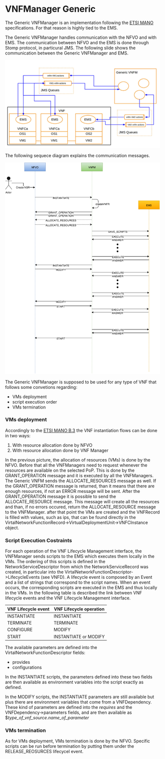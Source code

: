 # VNFManager Generic

The Generic VNFManager is an implementation following the [ETSI MANO][nfv-mano] specifications. For that reason is highly tied to the EMS.

The Generic VNFManager handles communication with the NFVO and with EMS. The communication between NFVO and the EMS is done through Stomp protocol, in particural JMS.
The following slide shows the communication between the Generic VNFManager and EMS.

![Generic VNFM - EMS communication][vnfm-ems-communication]

The following sequece diagram explains the communication messages.

![Sequence Diagram NFVO - VNFM - EMS][or-vnfm-sequence]

The Generic VNFManager is supposed to be used for any type of VNF that follows some convetions regarding:

* VMs deployment
* script execution order
* VMs termination


### VMs deployment

Accordingly to the [ETSI MANO B.3][nfv-mano-B.3] the VNF instantiation flows can be done in two ways:

1. With resource allocation done by NFVO
2. With resource allocation done by VNF Manager

In the previous picture, the allocation of resources (VMs) is done by the NFVO.
Before that all the VNFManagers need to request whenever the resources are available on the selected PoP.
This is done by the GRANT_OPERATION message and it is executed by all the VNFManagers.
The Generic VNFM sends the ALLOCATE_RESOURCES message as well. If the GRANT_OPERATION message is returned,
than it means that there are enough resources, if not an ERROR message will be sent. After the GRANT_OPERATION message it is possible to send the ALLOCATE_RESOURCE message.
This message will create all the resources and than, if no errors occured, return the ALLOCATE_RESOURCE message to the VNFManager.
after that point the VMs are created and the VNFRecord is filled with values, such as ips, that can be found directly in the VirtalNetworkFunctionRecord->VirtualDeploymentUnit->VNFCInstance object.

### Script Execution Costraints

For each operation of the VNF Lifecycle Management interface, the VNFManager sends scripts to the EMS which executes them locally in the VMs.
The ordering of this scripts is defined in the NetworkServiceDescriptor from which the NetworkServiceRecord was created,
in particular into the VirtalNetworkFunctionDescriptor->LifecycleEvents (see VNFD). A lifecycle event is composed by an Event and a list of strings that correspond to the script names.
When an event occurs, the corresponding scripts are executed in the EMS and thus locally in the VMs. In the following table is described the link between VNF lifecycle events and the VNF Lifecycle Management interface.

| VNF Lifecycle event | VNF Lifecycle operation |
| ------------------- | ----------------------- |
| INSTANTIATE         | INSTANTIATE             |
| TERMINATE           | TERMINATE               |
| CONFIGURE           | MODIFY                  |
| START               | INSTANTIATE or MODIFY   |

The available parameters are defined into the VirtalNetworkFunctionDescriptor fields:

* provides
* configurations

In the INSTANTIATE scripts, the parameters defined into these two fields are then available as environment variables into the script exactly as defined.

In the MODIFY scripts, the INSTANTIATE parameters are still available but plus there are environment variables that come from a VNFDependency.
These kind of parameters are defined into the _requires_ and the VNFDependency->parameters fields, and are then available as $*type_of_vnf_source*.*name_of_parameter*


### VMs termination

As for VMs deployment, VMs termination is done by the NFVO. Specific scripts can be run before termination by putting them under the RELEASE_REOSURCES lifecycel event.


<!---
References
-->

[or-vnfm-sequence]:images/or-vnfm-seq-dg.png
[nfv-mano]: http://www.etsi.org/deliver/etsi_gs/NFV-MAN/001_099/001/01.01.01_60/gs_NFV-MAN001v010101p.pdf
[nfv-mano-B.3]: www.etsi.org/deliver/etsi_gs/NFV-MAN/001_099/001/01.01.01_60/gs_NFV-MAN001v010101p.pdf#page=108
[vnfm-ems-communication]:images/GVNFM-EMS.jpg